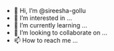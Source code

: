 - 👋 Hi, I’m @sireesha-gollu
- 👀 I’m interested in ...
- 🌱 I’m currently learning ...
- 💞️ I’m looking to collaborate on ...
- 📫 How to reach me ...

<!---
sireesha-gollu/sireesha-gollu is a ✨ special ✨ repository because its `README.md` (this file) appears on your GitHub profile.
You can click the Preview link to take a look at your changes.
--->
